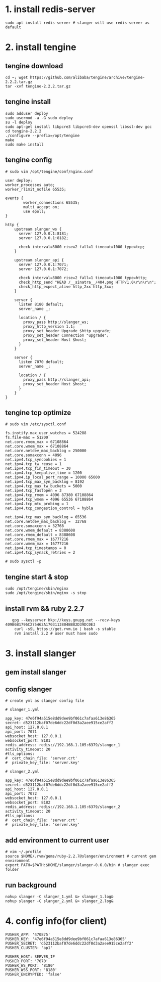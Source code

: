 # 1. install redis-server

    sudo apt install redis-server # slanger will use redis-server as default

# 2. install tengine

## tengine download

    cd ~; wget https://github.com/alibaba/tengine/archive/tengine-2.2.2.tar.gz
    tar -xvf tengine-2.2.2.tar.gz

## tengine install

    sudo adduser deploy
    sudo usermod -a -G sudo deploy
    su -l deploy
    sudo apt-get install libpcre3 libpcre3-dev openssl libssl-dev gcc
    cd tengine-2.2.2
    ./configure --prefix=/opt/tengine
    make
    sudo make install
## tengine config

    # sudo vim /opt/tengine/conf/nginx.conf

```
user deploy;
worker_processes auto;
worker_rlimit_nofile 65535;

events {
		worker_connections 65535;
		multi_accept on;
		use epoll;
}

http {
    upstream slanger_ws {
      server 127.0.0.1:8181;
      server 127.0.0.1:8182;

      check interval=3000 rise=2 fall=1 timeout=1000 type=tcp;
    }

    upstream slanger_api {
      server 127.0.0.1:7071;
      server 127.0.0.1:7072;

      check interval=3000 rise=2 fall=1 timeout=1000 type=http;
      check_http_send "HEAD /__sinatra__/404.png HTTP/1.0\r\n\r\n";
      check_http_expect_alive http_2xx http_3xx;
    }

    server {
      listen 8180 default;
      server_name _;

      location / {
    	proxy_pass http://slanger_ws;
    	proxy_http_version 1.1;
    	proxy_set_header Upgrade $http_upgrade;
    	proxy_set_header Connection "upgrade";
    	proxy_set_header Host $host;
      }
    }

    server {
      listen 7070 default;
      server_name _;

      location / {
    	proxy_pass http://slanger_api;
    	proxy_set_header Host $host;
      }
    }
}
```
    
## tengine tcp optimize

    # sudo vim /etc/sysctl.conf
```
fs.inotify.max_user_watches = 524288
fs.file-max = 51200
net.core.rmem_max = 67108864
net.core.wmem_max = 67108864
net.core.netdev_max_backlog = 250000
net.core.somaxconn = 4096
net.ipv4.tcp_syncookies = 1
net.ipv4.tcp_tw_reuse = 1
net.ipv4.tcp_fin_timeout = 30
net.ipv4.tcp_keepalive_time = 1200
net.ipv4.ip_local_port_range = 10000 65000
net.ipv4.tcp_max_syn_backlog = 8192
net.ipv4.tcp_max_tw_buckets = 5000
net.ipv4.tcp_fastopen = 3
net.ipv4.tcp_rmem = 4096 87380 67108864
net.ipv4.tcp_wmem = 4096 65536 67108864
net.ipv4.tcp_mtu_probing = 1
net.ipv4.tcp_congestion_control = hybla

net.ipv4.tcp_max_syn_backlog = 65536
net.core.netdev_max_backlog =  32768
net.core.somaxconn = 32768
net.core.wmem_default = 8388608
net.core.rmem_default = 8388608
net.core.rmem_max = 16777216
net.core.wmem_max = 16777216
net.ipv4.tcp_timestamps = 0
net.ipv4.tcp_synack_retries = 2
```
    # sudo sysctl -p
    
## tengine start & stop

    sudo /opt/tengine/sbin/nginx
    sudo /opt/tengine/sbin/nginx -s stop
	
## install rvm && ruby 2.2.7
```
   gpg --keyserver hkp://keys.gnupg.net --recv-keys 409B6B1796C275462A1703113804BB82D39DC0E3
    curl -sSL https://get.rvm.io | bash -s stable
    rvm install 2.2 # user must have sudo 
```

# 3. install slanger

##  gem install slanger

## config slanger
 
    # create yml as slanger config file

	# slanger_1.yml
```
app_key: 47e6f94a515e8dd9dee9bf061c7afaa613e86365
secret: d523112baf07de6ddc22df0d3a2aee915ce2aff2
api_host: 127.0.0.1
api_port: 7071
websocket_host: 127.0.0.1
websocket_port: 8181
redis_address: redis://192.168.1.105:6379/slanger_1
activity_timeout: 20
#tls_options:
#  cert_chain_file: 'server.crt'
#  private_key_file: 'server.key'
```
	# slanger_2.yml
```
app_key: 47e6f94a515e8dd9dee9bf061c7afaa613e86365
secret: d523112baf07de6ddc22df0d3a2aee915ce2aff2
api_host: 127.0.0.1
api_port: 7072
websocket_host: 127.0.0.1
websocket_port: 8182
redis_address: redis://192.168.1.105:6379/slanger_2
activity_timeout: 20
#tls_options:
#  cert_chain_file: 'server.crt'
#  private_key_file: 'server.key'
```
## add environment to current user 
  
    # vim ~/.profile
    source $HOME/.rvm/gems/ruby-2.2.7@slanger/environment # current gem environment
    export PATH=$PATH:$HOME/slanger/slanger-0.6.0/bin # slanger exec folder
    
## run background

    nohup slanger -C slanger_1.yml &> slanger_1.log&
    nohup slanger -C slanger_2.yml &> slanger_2.log&
	
# 4. config info(for client)

	PUSHER_APP: '470875'
	PUSHER_KEY: '47e6f94a515e8dd9dee9bf061c7afaa613e86365'
	PUSHER_SECRET: 'd523112baf07de6ddc22df0d3a2aee915ce2aff2'
	PUSHER_CLUSTER: 'ap1'

	PUSHER_HOST: SERVER_IP
	PUSHER_PORT: '7070'
	PUSHER_WS_PORT: '8180'
	PUSHER_WSS_PORT: '8180'
	PUSHER_ENCRYPTED: 'false'
   
